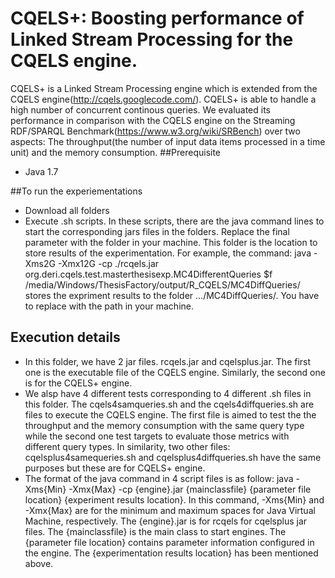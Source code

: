 # CQELS+: Boosting performance of Linked Stream Processing for the CQELS engine.
CQELS+ is a Linked Stream Processing engine which is extended from the CQELS engine(http://cqels.googlecode.com/). CQELS+ is able to handle
a high number of concurrent continous queries. We evaluated its performance in comparison with the CQELS engine on the Streaming RDF/SPARQL Benchmark(https://www.w3.org/wiki/SRBench) over two aspects: The throughput(the number of input data items processed in a time unit) and the memory consumption. 
##Prerequisite
* Java 1.7

##To run the experiementations
* Download all folders
* Execute .sh scripts. In these scripts, there are the java command lines to start the corresponding jars files in the folders. Replace the final parameter with the folder in your machine. This folder is the location to store results of the experimentation. For example, the command: java -Xms2G -Xmx12G -cp ./rcqels.jar org.deri.cqels.test.masterthesisexp.MC4DifferentQueries $f /media/Windows/ThesisFactory/output/R_CQELS/MC4DiffQueries/ stores the expriment results to the folder .../MC4DiffQueries/. You have to replace with the path in your machine.
## Execution details
* In this folder, we have 2 jar files. rcqels.jar and cqelsplus.jar. The first one is the executable file of the CQELS engine. Similarly, the second one is for the CQELS+ engine.
* We alsp have 4 different tests corresponding to 4 different .sh files in this folder. The cqels4samqueries.sh and the cqels4diffqueries.sh are files to execute the CQELS engine. The first file is aimed to test the the throughput and the memory consumption with the same query type while the second one test targets to evaluate those metrics with different query types. In similarity, two other files: cqelsplus4samequeries.sh and cqelsplus4diffqueries.sh have the same purposes but these are for CQELS+ engine.
* The format of the java command in 4 script files is as follow: java -Xms{Min} -Xmx{Max} -cp {engine}.jar {mainclassfile} {parameter file location} {experiment results location}. In this command, -Xms{Min} and -Xmx{Max} are for the minimum and maximum spaces for Java Virtual Machine, respectively. The {engine}.jar is for rcqels for cqelsplus jar files. The {mainclassfile} is the main class to start engines. The {parameter file location} contains parameter information configured in the engine. The {experimentation results location} has been mentioned above.
